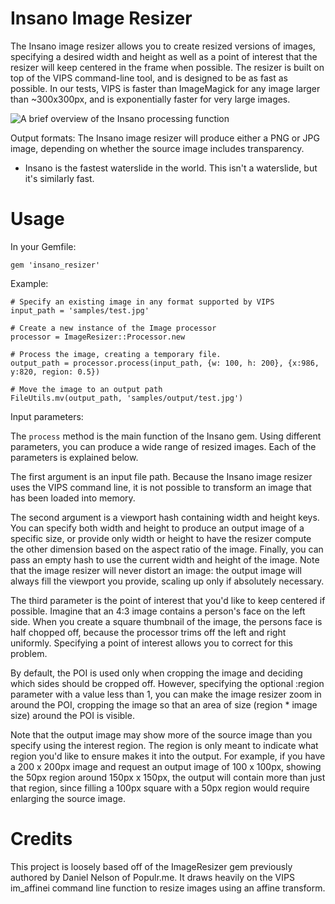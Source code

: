 Insano Image Resizer
====================

The Insano image resizer allows you to create resized versions of images, specifying a 
desired width and height as well as a point of interest that the resizer will keep centered
in the frame when possible. The resizer is built on top of the VIPS command-line tool, 
and is designed to be as fast as possible. In our tests, VIPS is faster than ImageMagick for any 
image larger than ~300x300px, and is exponentially faster for very large images. 

![A brief overview of the Insano processing function](raw/master/samples/explanation.png)

Output formats: The Insano image resizer will produce either a PNG or JPG image, depending
on whether the source image includes transparency.

* Insano is the fastest waterslide in the world. This isn't a waterslide, but it's similarly fast.

Usage
=====

In your Gemfile:

    gem 'insano_resizer'

Example:

    # Specify an existing image in any format supported by VIPS
    input_path = 'samples/test.jpg'

    # Create a new instance of the Image processor
    processor = ImageResizer::Processor.new
    
    # Process the image, creating a temporary file.
    output_path = processor.process(input_path, {w: 100, h: 200}, {x:986, y:820, region: 0.5})
    
    # Move the image to an output path
    FileUtils.mv(output_path, 'samples/output/test.jpg')

Input parameters:

The `process` method is the main function of the Insano gem. Using different parameters,
you can produce a wide range of resized images. Each of the parameters is explained below. 

The first argument is an input file path. Because the Insano image resizer uses the VIPS
command line, it is not possible to transform an image that has been loaded into memory.

The second argument is a viewport hash containing width and height keys.
You can specify both width and height to produce an output image of a specific size, or provide
only width or height to have the resizer compute the other dimension based
on the aspect ratio of the image. Finally, you can pass an empty hash to use 
the current width and height of the image. Note that the image resizer will
never distort an image: the output image will always fill the viewport you provide,
scaling up only if absolutely necessary.

The third parameter is the point of interest that you'd like to keep centered if possible.
Imagine that an 4:3 image contains a person's face on the left side. When you create a 
square thumbnail of the image, the persons face is half chopped off, because the processor
trims off the left and right uniformly. Specifying a point of interest allows you to correct
for this problem. 

By default, the POI is used only when cropping the image and deciding which sides 
should be cropped off. However, specifying the optional :region parameter with a value 
less than 1, you can make the image resizer zoom in around the POI, cropping the image 
so that an area of size (region * image size) around the POI is visible. 

Note that the output image may show more of the source image than you specify using the
interest region. The region is only meant to indicate what region you'd like to ensure makes
it into the output. For example, if you have a 200 x 200px image and request an output image of 
100 x 100px, showing the 50px region around 150px x 150px, the output will contain more than
just that region, since filling a 100px square with a 50px region would require enlarging the 
source image.

Credits
=======

This project is loosely based off of the ImageResizer gem previously authored by Daniel Nelson of Populr.me.
It draws heavily on the VIPS im_affinei command line function to resize images using an affine transform.

